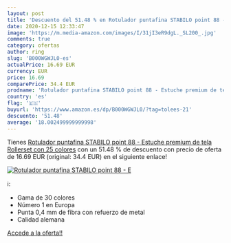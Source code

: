 ```yaml
---
layout: post
title: 'Descuento del 51.48 % en Rotulador puntafina STABILO point 88 - E'
date: 2020-12-15 12:33:47
image: 'https://m.media-amazon.com/images/I/31jI3eR9dgL._SL200_.jpg'
comments: true
category: ofertas
author: ring
slug: 'B000WGWJL0-es'
actualPrice: 16.69 EUR
currency: EUR
price: 16.69
comparePrice: 34.4 EUR
prodname: 'Rotulador puntafina STABILO point 88 - Estuche premium de tela Rollerset con 25 colores'
country: 'es'
flag: '🇪🇸'
buyurl: 'https://www.amazon.es/dp/B000WGWJL0/?tag=tolees-21'
descuento: '51.48'
average: '18.002499999999998'
---
```


Tienes [Rotulador puntafina STABILO point 88 - Estuche premium de tela Rollerset con 25 colores](https://www.amazon.es/dp/B000WGWJL0/?tag=tolees-21) con un 51.48 % de descuento con precio de oferta de 16.69 EUR (original: 34.4 EUR) en el siguiente enlace!

[![Rotulador puntafina STABILO point 88 - E](https://m.media-amazon.com/images/I/31jI3eR9dgL._SL200_.jpg)](https://www.amazon.es/dp/B000WGWJL0/?tag=tolees-21)

ℹ️:

- Gama de 30 colores
- Número 1 en Europa
- Punta 0,4 mm de fibra con refuerzo de metal
- Calidad alemana

[Accede a la oferta!!](https://www.amazon.es/dp/B000WGWJL0/?tag=tolees-21)
